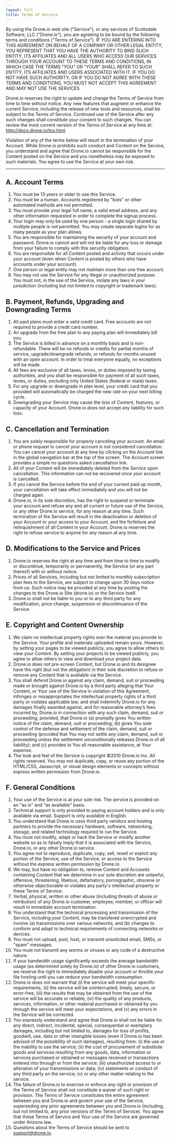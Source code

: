 ```yaml
---
layout: full
title: Terms of Service
---
```


By using the Drone.io web site ("Service"), or any services of Scottsdale
Software, LLC ("Drone.io"), you are agreeing to be bound by the following terms
and conditions ("Terms of Service"). IF YOU ARE ENTERING INTO THIS AGREEMENT ON
BEHALF OF A COMPANY OR OTHER LEGAL ENTITY, YOU REPRESENT THAT YOU HAVE THE
AUTHORITY TO BIND SUCH ENTITY, ITS AFFILIATES AND ALL USERS WHO ACCESS OUR
SERVICES THROUGH YOUR ACCOUNT TO THESE TERMS AND CONDITIONS, IN WHICH CASE THE
TERMS "YOU" OR "YOUR" SHALL REFER TO SUCH ENTITY, ITS AFFILIATES AND USERS
ASSOCIATED WITH IT. IF YOU DO NOT HAVE SUCH AUTHORITY, OR IF YOU DO NOT AGREE
WITH THESE TERMS AND CONDITIONS, YOU MUST NOT ACCEPT THIS AGREEMENT AND MAY NOT
USE THE SERVICES.

Drone.io reserves the right to update and change the Terms of Service from time
to time without notice. Any new features that augment or enhance the current
Service, including the release of new tools and resources, shall be subject to
the Terms of Service. Continued use of the Service after any such changes shall
constitute your consent to such changes. You can review the most current
version of the Terms of Service at any time at: http://docs.drone.io/tos.html

Violation of any of the terms below will result in the termination of your
Account. While Drone.io prohibits such conduct and Content on the Service, you
understand and agree that Drone.io cannot be responsible for the Content posted
on the Service and you nonetheless may be exposed to such materials. You agree
to use the Service at your own risk.

--------------------------------------------------------------------------------

## A. Account Terms

1. You must be 13 years or older to use this Service.
2. You must be a human. Accounts registered by "bots" or other automated methods
are not permitted.
3. You must provide your legal full name, a valid email address, and any other
information requested in order to complete the signup process.
4. Your login may only be used by one person - a single login shared by multiple
people is not permitted. You may create separate logins for as many people as
your plan allows.
5. You are responsible for maintaining the security of your account and password.
Drone.io cannot and will not be liable for any loss or damage from your failure
to comply with this security obligation.
6. You are responsible for all Content posted and activity that occurs under
your account (even when Content is posted by others who have accounts under
your account).
7. One person or legal entity may not maintain more than one free account.
8. You may not use the Service for any illegal or unauthorized purpose. You must
not, in the use of the Service, violate any laws in your jurisdiction
(including but not limited to copyright or trademark laws).

## B. Payment, Refunds, Upgrading and Downgrading Terms

1. All paid plans must enter a valid credit card. Free accounts are not required
to provide a credit card number.
2. An upgrade from the free plan to any paying plan will immediately bill you.
3. The Service is billed in advance on a monthly basis and is non-refundable.
There will be no refunds or credits for partial months of service,
upgrade/downgrade refunds, or refunds for months unused with an open account.
In order to treat everyone equally, no exceptions will be made.
4. All fees are exclusive of all taxes, levies, or duties imposed by taxing
authorities, and you shall be responsible for payment of all such taxes, levies,
or duties, excluding only United States (federal or state) taxes.
5. For any upgrade or downgrade in plan level, your credit card that you provided
will automatically be charged the new rate on your next billing cycle.
6. Downgrading your Service may cause the loss of Content, features, or capacity
of your Account. Drone.io does not accept any liability for such loss.

## C. Cancellation and Termination

1. You are solely responsible for properly canceling your account. An email or
phone request to cancel your account is not considered cancellation. You can
cancel your account at any time by clicking on the Account link in the global
navigation bar at the top of the screen. The Account screen provides a simple
no questions asked cancellation link.
2. All of your Content will be immediately deleted from the Service upon
cancellation. This information can not be recovered once your account is
cancelled.
3. If you cancel the Service before the end of your current paid up month, your
cancellation will take effect immediately and you will not be charged again.
4. Drone.io, in its sole discretion, has the right to suspend or terminate your
account and refuse any and all current or future use of the Service, or any
other Drone.io service, for any reason at any time. Such termination of the
Service will result in the deactivation or deletion of your Account or your
access to your Account, and the forfeiture and relinquishment of all Content in
your Account. Drone.io reserves the right to refuse service to anyone for any
reason at any time.

## D. Modifications to the Service and Prices

1. Drone.io reserves the right at any time and from time to time to modify or
discontinue, temporarily or permanently, the Service (or any part thereof) with
or without notice.
2. Prices of all Services, including but not limited to monthly subscription plan
fees to the Service, are subject to change upon 30 days notice from us. Such
notice may be provided at any time by posting the changes to the Drone.io Site
(drone.io) or the Service itself.
3. Drone.io shall not be liable to you or to any third party for any
modification, price change, suspension or discontinuance of the Service.

## E. Copyright and Content Ownership

1. We claim no intellectual property rights over the material you provide to the
Service. Your profile and materials uploaded remain yours. However, by setting
your pages to be viewed publicly, you agree to allow others to view your
Content. By setting your projects to be viewed publicly, you agree to allow
others to view and download your project data.
2. Drone.io does not pre-screen Content, but Drone.io and its designee have the
right (but not the obligation) in their sole discretion to refuse or remove any
Content that is available via the Service.
3. You shall defend Drone.io against any claim, demand, suit or proceeding made or
brought against Drone.io by a third party alleging that Your Content, or Your use
of the Service in violation of this Agreement, infringes or misappropriates the
intellectual property rights of a third party or violates applicable law, and
shall indemnify Drone.io for any damages finally awarded against, and for
reasonable attorney’s fees incurred by, Drone.io in connection with any such
claim, demand, suit or proceeding; provided, that Drone.io (a) promptly gives
You written notice of the claim, demand, suit or proceeding; (b) gives You sole
control of the defense and settlement of the claim, demand, suit or proceeding
(provided that You may not settle any claim, demand, suit or proceeding unless
the settlement unconditionally releases Drone.io of all liability); and (c)
provides to You all reasonable assistance, at Your expense.
4. The look and feel of the Service is copyright ©2010 Drone.io Inc. All rights
reserved. You may not duplicate, copy, or reuse any portion of the HTML/CSS,
Javascript, or visual design elements or concepts without express written
permission from Drone.io.

## F. General Conditions

1. Your use of the Service is at your sole risk. The service is provided on an
"as is" and "as available" basis.
2. Technical support is only provided to paying account holders and is only
available via email. Support is only available in English.
3. You understand that Drone.io uses third party vendors and hosting partners to
provide the necessary hardware, software, networking, storage, and related
technology required to run the Service.
4. You must not modify, adapt or hack the Service or modify another website so
as to falsely imply that it is associated with the Service, Drone.io, or any
other Drone.io service.
5. You agree not to reproduce, duplicate, copy, sell, resell or exploit any
portion of the Service, use of the Service, or access to the Service without
the express written permission by Drone.io.
6. We may, but have no obligation to, remove Content and Accounts containing
Content that we determine in our sole discretion are unlawful, offensive,
threatening, libelous, defamatory, pornographic, obscene or otherwise
objectionable or violates any party's intellectual property or these Terms of
Service.
7. Verbal, physical, written or other abuse (including threats of abuse or
retribution) of any Drone.io customer, employee, member, or officer will result
in immediate account termination.
8. You understand that the technical processing and transmission of the Service,
including your Content, may be transfered unencrypted and involve (a)
transmissions over various networks; and (b) changes to conform and adapt to
technical requirements of connecting networks or devices.
9. You must not upload, post, host, or transmit unsolicited email, SMSs, or
"spam" messages.
10. You must not transmit any worms or viruses or any code of a destructive
nature.
11. If your bandwidth usage significantly exceeds the average bandwidth usage
(as determined solely by Drone.io) of other Drone.io customers, we reserve the
right to immediately disable your account or throttle your file hosting until
you can reduce your bandwidth consumption.
12. Drone.io does not warrant that (i) the service will meet your specific
requirements, (ii) the service will be uninterrupted, timely, secure, or
error-free, (iii) the results that may be obtained from the use of the service
will be accurate or reliable, (iv) the quality of any products, services,
information, or other material purchased or obtained by you through the service
will meet your expectations, and (v) any errors in the Service will be corrected.
13. You expressly understand and agree that Drone.io shall not be liable for any
direct, indirect, incidental, special, consequential or exemplary damages,
including but not limited to, damages for loss of profits, goodwill, use,
data or other intangible losses (even if Drone.io has been advised of the
possibility of such damages), resulting from: (i) the use or the inability to
use the service; (ii) the cost of procurement of substitute goods and services
resulting from any goods, data, information or services purchased or obtained
or messages received or transactions entered into through or from the service;
(iii) unauthorized access to or alteration of your transmissions or data; (iv)
statements or conduct of any third party on the service; (v) or any other matter
relating to the service.
14. The failure of Drone.io to exercise or enforce any right or provision of the
Terms of Service shall not constitute a waiver of such right or provision. The
Terms of Service constitutes the entire agreement between you and Drone.io and
govern your use of the Service, superseding any prior agreements between you
and Drone.io (including, but not limited to, any prior versions of the Terms of
Service). You agree that these Terms of Service and Your use of the Service are
governed under Arizona law.
15. Questions about the Terms of Service should be sent to support@drone.io.
